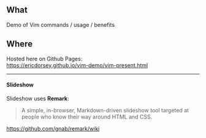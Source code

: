 ## What
Demo of Vim commands / usage / benefits

## Where
Hosted here on Github Pages:  
https://ericdorsey.github.io/vim-demo/vim-present.html  

___
#### Slideshow
Slideshow uses **Remark**:   
> A simple, in-browser, Markdown-driven slideshow tool targeted at people who know their way around HTML and CSS.

https://github.com/gnab/remark/wiki  
